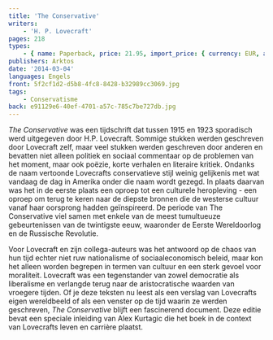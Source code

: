 ```yaml
---
title: 'The Conservative'
writers:
    - 'H. P. Lovecraft'
pages: 218
types:
    - { name: Paperback, price: 21.95, import_price: { currency: EUR, amount: 17.28 }, isbn: 978-1-907166-30-3 }
publishers: Arktos
date: '2014-03-04'
languages: Engels
front: 5f2cf1d2-d5b8-4fc8-8428-b32989cc3069.jpg
tags:
    - Conservatisme
back: e91129e6-40ef-4701-a57c-785c7be727db.jpg
---
```


*The Conservative* was een tijdschrift dat tussen 1915 en 1923 sporadisch werd uitgegeven door H.P. Lovecraft. Sommige stukken werden geschreven door Lovecraft zelf, maar veel stukken werden geschreven door anderen en bevatten niet alleen politiek en sociaal commentaar op de problemen van het moment, maar ook poëzie, korte verhalen en literaire kritiek. Ondanks de naam vertoonde Lovecrafts conservatieve stijl weinig gelijkenis met wat vandaag de dag in Amerika onder die naam wordt gezegd. In plaats daarvan was het in de eerste plaats een oproep tot een culturele heropleving - een oproep om terug te keren naar de diepste bronnen die de westerse cultuur vanaf haar oorsprong hadden geïnspireerd. De periode van The Conservative viel samen met enkele van de meest tumultueuze gebeurtenissen van de twintigste eeuw, waaronder de Eerste Wereldoorlog en de Russische Revolutie.

Voor Lovecraft en zijn collega-auteurs was het antwoord op de chaos van hun tijd echter niet ruw nationalisme of sociaaleconomisch beleid, maar kon het alleen worden begrepen in termen van cultuur en een sterk gevoel voor moraliteit. Lovecraft was een tegenstander van zowel democratie als liberalisme en verlangde terug naar de aristocratische waarden van vroegere tijden. Of je deze teksten nu leest als een verslag van Lovecrafts eigen wereldbeeld of als een venster op de tijd waarin ze werden geschreven, *The Conservative* blijft een fascinerend document. Deze editie bevat een speciale inleiding van Alex Kurtagic die het boek in de context van Lovecrafts leven en carrière plaatst.
